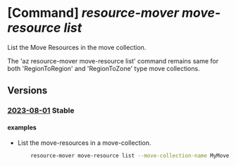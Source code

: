 # [Command] _resource-mover move-resource list_

List the Move Resources in the move collection.

The 'az resource-mover move-resource list' command remains same for both 'RegionToRegion' and 'RegionToZone' type move collections.

## Versions

### [2023-08-01](/Resources/mgmt-plane/L3N1YnNjcmlwdGlvbnMve30vcmVzb3VyY2Vncm91cHMve30vcHJvdmlkZXJzL21pY3Jvc29mdC5taWdyYXRlL21vdmVjb2xsZWN0aW9ucy97fS9tb3ZlcmVzb3VyY2Vz/2023-08-01.xml) **Stable**

<!-- mgmt-plane /subscriptions/{}/resourcegroups/{}/providers/microsoft.migrate/movecollections/{}/moveresources 2023-08-01 -->

#### examples

- List the move-resources in a move-collection.
    ```bash
        resource-mover move-resource list --move-collection-name MyMoveCollection --resource-group MyResourceGroup
    ```
